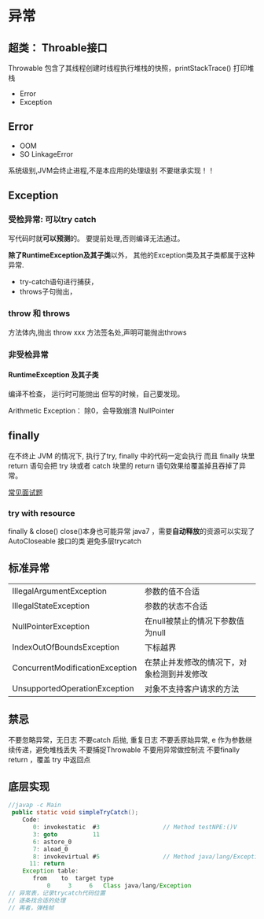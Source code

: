 # 异常

## 超类： Throable接口
Throwable 包含了其线程创建时线程执行堆栈的快照，printStackTrace() 打印堆栈
 - Error
 - Exception

## Error
 - OOM
 - SO
LinkageError

系统级别,JVM会终止进程,不是本应用的处理级别
不要继承实现！！

## Exception
### 受检异常: 可以try catch

写代码时就**可以预测**的。
要提前处理,否则编译无法通过。

**除了RuntimeException及其子类**以外，
其他的Exception类及其子类都属于这种异常.

 - try-catch语句进行捕获，
 - throws子句抛出，

### throw 和 throws
方法体内,抛出 throw xxx
方法签名处,声明可能抛出throws


### 非受检异常
#### RuntimeException 及其子类
编译不检查， 运行时可能抛出
但写的时候，自己要发现。

Arithmetic Exception： 除0，会导致崩溃
NullPointer

## finally
在不终止 JVM 的情况下, 执行了try, finally 中的代码一定会执行
而且 finally 块里 return 语句会把 try 块或者 catch 块里的 return 语句效果给覆盖掉且吞掉了异常。

[常见面试题](https://www.cnblogs.com/ljangle/p/10681782.html)

### try with resource
finally & close()
close()本身也可能异常
java7 ，需要**自动释放**的资源可以实现了 AutoCloseable 接口的类
避免多层trycatch


## 标准异常
|                                 |                                           |
|---------------------------------|-------------------------------------------|
| IllegalArgumentException        | 参数的值不合适                            |
| IllegalStateException           | 参数的状态不合适                          |
| NullPointerException            | 在null被禁止的情况下参数值为null          |
| IndexOutOfBoundsException       | 下标越界                                  |
| ConcurrentModificationException | 在禁止并发修改的情况下，对象检测到并发修改 |
| UnsupportedOperationException   | 对象不支持客户请求的方法                  |


## 禁忌
不要忽略异常，无日志
不要catch 后抛, 重复日志
不要丢原始异常, e 作为参数继续传递，避免堆栈丢失
不要捕捉Throwable
不要用异常做控制流
不要finally return ，覆盖 try 中返回点

## 底层实现
```java
//javap -c Main
 public static void simpleTryCatch();
    Code:
       0: invokestatic  #3                  // Method testNPE:()V
       3: goto          11
       6: astore_0
       7: aload_0
       8: invokevirtual #5                  // Method java/lang/Exception.printStackTrace:()V
      11: return
    Exception table:
       from    to  target type
           0     3     6   Class java/lang/Exception
// 异常表，记录trycatch代码位置
// 逐条找合适的处理
// 再者，弹栈帧
```